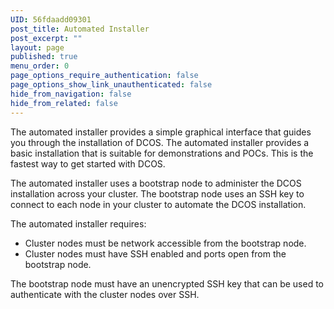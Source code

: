 ```yaml
---
UID: 56fdaadd09301
post_title: Automated Installer
post_excerpt: ""
layout: page
published: true
menu_order: 0
page_options_require_authentication: false
page_options_show_link_unauthenticated: false
hide_from_navigation: false
hide_from_related: false
---
```

The automated installer provides a simple graphical interface that guides you through the installation of DCOS. The automated installer provides a basic installation that is suitable for demonstrations and POCs. This is the fastest way to get started with DCOS.

The automated installer uses a bootstrap node to administer the DCOS installation across your cluster. The bootstrap node uses an SSH key to connect to each node in your cluster to automate the DCOS installation.

The automated installer requires:

*   Cluster nodes must be network accessible from the bootstrap node.
*   Cluster nodes must have SSH enabled and ports open from the bootstrap node.

The bootstrap node must have an unencrypted SSH key that can be used to authenticate with the cluster nodes over SSH.